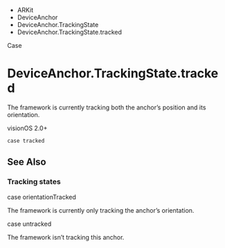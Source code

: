 

- ARKit
- DeviceAnchor
- DeviceAnchor.TrackingState
-  DeviceAnchor.TrackingState.tracked 

Case

# DeviceAnchor.TrackingState.tracked

The framework is currently tracking both the anchor’s position and its orientation.

visionOS 2.0+

``` source
case tracked
```

## See Also

### Tracking states

case orientationTracked

The framework is currently only tracking the anchor’s orientation.

case untracked

The framework isn’t tracking this anchor.

